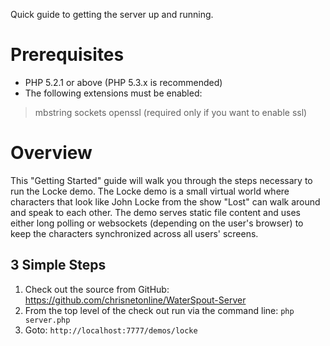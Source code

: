 Quick guide to getting the server up and running.

Prerequisites
=============
* PHP 5.2.1 or above (PHP 5.3.x is recommended)
* The following extensions must be enabled:
> mbstring
> sockets
> openssl (required only if you want to enable ssl)

Overview
========

This "Getting Started" guide will walk you through the steps necessary to run the Locke demo. The Locke demo is a small virtual world where characters that look like John Locke from the show "Lost" can walk around and speak to each other. The demo serves static file content and uses either long polling or websockets (depending on the user's browser) to keep the characters synchronized across all users' screens.

3 Simple Steps
--------------
1. Check out the source from GitHub: https://github.com/chrisnetonline/WaterSpout-Server
2. From the top level of the check out run via the command line: `php server.php`
3. Goto: `http://localhost:7777/demos/locke`
